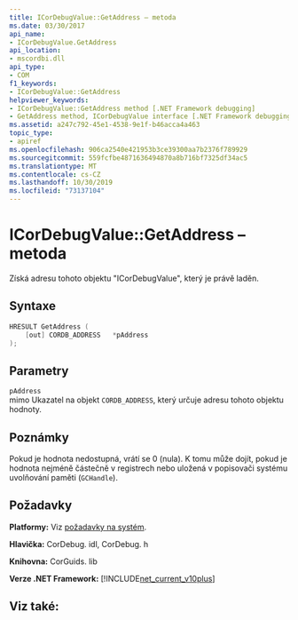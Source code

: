 ```yaml
---
title: ICorDebugValue::GetAddress – metoda
ms.date: 03/30/2017
api_name:
- ICorDebugValue.GetAddress
api_location:
- mscordbi.dll
api_type:
- COM
f1_keywords:
- ICorDebugValue::GetAddress
helpviewer_keywords:
- ICorDebugValue::GetAddress method [.NET Framework debugging]
- GetAddress method, ICorDebugValue interface [.NET Framework debugging]
ms.assetid: a247c792-45e1-4538-9e1f-b46acca4a463
topic_type:
- apiref
ms.openlocfilehash: 906ca2540e421953b3ce39300aa7b2376f789929
ms.sourcegitcommit: 559fcfbe4871636494870a8b716bf7325df34ac5
ms.translationtype: MT
ms.contentlocale: cs-CZ
ms.lasthandoff: 10/30/2019
ms.locfileid: "73137104"
---
```

# <a name="icordebugvaluegetaddress-method"></a>ICorDebugValue::GetAddress – metoda
Získá adresu tohoto objektu "ICorDebugValue", který je právě laděn.  
  
## <a name="syntax"></a>Syntaxe  
  
```cpp  
HRESULT GetAddress (  
    [out] CORDB_ADDRESS   *pAddress  
);  
```  
  
## <a name="parameters"></a>Parametry  
 `pAddress`  
 mimo Ukazatel na objekt `CORDB_ADDRESS`, který určuje adresu tohoto objektu hodnoty.  
  
## <a name="remarks"></a>Poznámky  
 Pokud je hodnota nedostupná, vrátí se 0 (nula). K tomu může dojít, pokud je hodnota nejméně částečně v registrech nebo uložená v popisovači systému uvolňování paměti (`GCHandle`).  
  
## <a name="requirements"></a>Požadavky  
 **Platformy:** Viz [požadavky na systém](../../../../docs/framework/get-started/system-requirements.md).  
  
 **Hlavička:** CorDebug. idl, CorDebug. h  
  
 **Knihovna:** CorGuids. lib  
  
 **Verze .NET Framework:** [!INCLUDE[net_current_v10plus](../../../../includes/net-current-v10plus-md.md)]  
  
## <a name="see-also"></a>Viz také:
